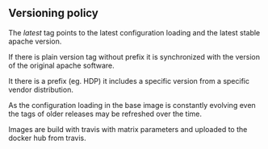 

## Versioning policy

  The _latest_ tag points to the latest configuration loading and the latest stable apache version.

  If there is plain version tag without prefix it is synchronized with the version of the original apache software.

  It there is a prefix (eg. HDP) it includes a specific version from a specific vendor distribution.

  As the configuration loading in the base image is constantly evolving even the tags of older releases may be refreshed over the time.

  Images are build with travis with matrix parameters and uploaded to the docker hub from travis.
